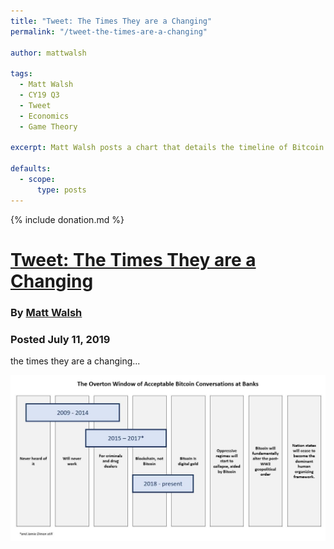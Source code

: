 ```yaml
---
title: "Tweet: The Times They are a Changing"
permalink: "/tweet-the-times-are-a-changing" 

author: mattwalsh

tags:
  - Matt Walsh
  - CY19 Q3
  - Tweet
  - Economics
  - Game Theory

excerpt: Matt Walsh posts a chart that details the timeline of Bitcoin opion with bankers. Posted July 11, 2019.

defaults:
  - scope:
      type: posts
---
```


{% include donation.md %}

# [Tweet: The Times They are a Changing](https://twitter.com/MattWalshInBos/status/1149321981730459653)
### By [Matt Walsh](https://twitter.com/MattWalshInBos)
### Posted July 11, 2019

the times they are a changing...

![](/assets/images/cy19/cy19q3m7/mw-png.jpg)
